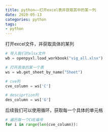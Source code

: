 ```yaml
---
title: python——打开excel表并获取其中的某一列
date: 2020-05-13
categories: python
tags: 
- python
---
```

打开excel文件，并获取具体的某列
```python
# 导入我们的xlsx文件
wb = openpyxl.load_workbook("vig_all.xlsx")

# 打开具体的某一个表
ws = wb.get_sheet_by_name("Sheet")

# cve列
cve_column = ws['C']

# desciprtion列
des_column = ws['G']
```
后续我们可以使用循环，获取每一个具体的单元格
```python
# 遍历每一个CVE编号
for i in range(len(cve_column)):
```